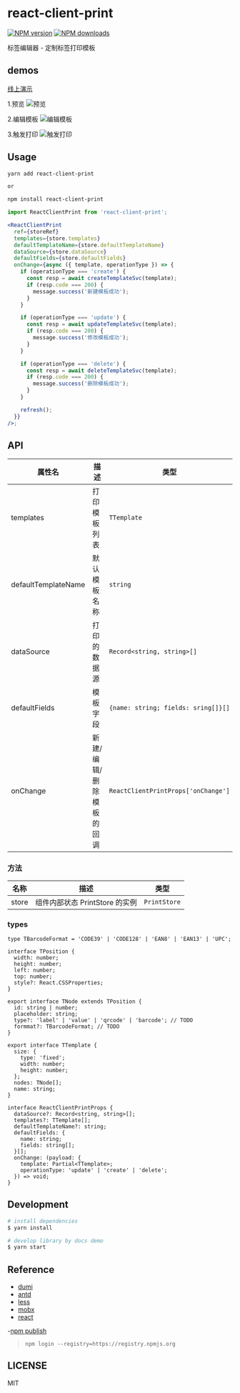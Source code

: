 # react-client-print

[![NPM version](https://img.shields.io/npm/v/react-client-print.svg?style=flat)](https://npmjs.org/package/react-client-print)
[![NPM downloads](http://img.shields.io/npm/dm/react-client-print.svg?style=flat)](https://npmjs.org/package/react-client-print)

标签编辑器 - 定制标签打印模板

## demos

[线上演示]()

1.预览
![预览](https://p.ipic.vip/8q8erb.png)

2.编辑模板
![编辑模板](https://p.ipic.vip/z28tao.png)

3.触发打印
![触发打印](https://p.ipic.vip/t0iqqc.png)

## Usage

```bash | pure
yarn add react-client-print

or

npm install react-client-print

```

```jsx
import ReactClientPrint from 'react-client-print';

<ReactClientPrint
  ref={storeRef}
  templates={store.templates}
  defaultTemplateName={store.defaultTemplateName}
  dataSource={store.dataSource}
  defaultFields={store.defaultFields}
  onChange={async ({ template, operationType }) => {
    if (operationType === 'create') {
      const resp = await createTemplateSvc(template);
      if (resp.code === 200) {
        message.success('新建模板成功');
      }
    }

    if (operationType === 'update') {
      const resp = await updateTemplateSvc(template);
      if (resp.code === 200) {
        message.success('修改模板成功');
      }
    }

    if (operationType === 'delete') {
      const resp = await deleteTemplateSvc(template);
      if (resp.code === 200) {
        message.success('删除模板成功');
      }
    }

    refresh();
  }}
/>;
```

## API

| 属性名              | 描述                     | 类型                                | 默认值      |
| ------------------- | ------------------------ | ----------------------------------- | ----------- |
| templates           | 打印模板列表             | `TTemplate`                         | `[]`        |
| defaultTemplateName | 默认模板名称             | `string`                            | `undefined` |
| dataSource          | 打印的数据源             | `Record<string, string>[]`          | `[]`        |
| defaultFields       | 模板字段                 | `{name: string; fields: sring[]}[]` | `[]`        |
| onChange            | 新建/编辑/删除模板的回调 | `ReactClientPrintProps['onChange']` | `undefined` |

### 方法

| 名称  | 描述                           | 类型         |
| ----- | ------------------------------ | ------------ |
| store | 组件内部状态 PrintStore 的实例 | `PrintStore` |

### types

```tsx | pure
type TBarcodeFormat = 'CODE39' | 'CODE128' | 'EAN8' | 'EAN13' | 'UPC';

interface TPosition {
  width: number;
  height: number;
  left: number;
  top: number;
  style?: React.CSSProperties;
}

export interface TNode extends TPosition {
  id: string | number;
  placeholder: string;
  type?: 'label' | 'value' | 'qrcode' | 'barcode'; // TODO
  formmat?: TBarcodeFormat; // TODO
}

export interface TTemplate {
  size: {
    type: 'fixed';
    width: number;
    height: number;
  };
  nodes: TNode[];
  name: string;
}

interface ReactClientPrintProps {
  dataSource?: Record<string, string>[];
  templates?: TTemplate[];
  defaultTemplateName?: string;
  defaultFields: {
    name: string;
    fields: string[];
  }[];
  onChange: (payload: {
    template: Partial<TTemplate>;
    operationType: 'update' | 'create' | 'delete';
  }) => void;
}
```

## Development

```bash
# install dependencies
$ yarn install

# develop library by docs demo
$ yarn start
```

## Reference

- [dumi](https://d.umijs.org/)
- [antd](https://ant-design.antgroup.com/components/overview-cn/)
- [less](https://less.bootcss.com/)
- [mobx](https://mobx.js.org/README.html)
- [react](https://react.dev/learn)

-[npm publish](https://www.jianshu.com/p/0faaff26a2c8)

> `npm login --registry=https://registry.npmjs.org`

## LICENSE

MIT
